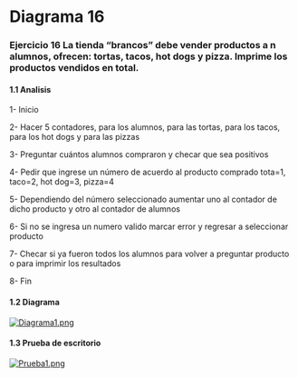 # Diagrama 16
### Ejercicio 16 La tienda “brancos” debe vender productos a n alumnos, ofrecen: tortas, tacos, hot dogs y pizza. Imprime los productos vendidos en total.
#### 1.1 Analisis
1-	Inicio 

2-	Hacer 5 contadores, para los alumnos, para las tortas, para los tacos, para los hot dogs y para las pizzas

3-	Preguntar cuántos alumnos compraron y checar que sea positivos 

4-	Pedir que ingrese un número de acuerdo al producto comprado tota=1, taco=2, hot dog=3, pizza=4

5-	Dependiendo del número seleccionado aumentar uno al contador de dicho producto y otro al contador de alumnos

6-	Si no se ingresa un numero valido marcar error y regresar a seleccionar producto

7-	Checar si ya fueron todos los alumnos para volver a preguntar producto o para imprimir los resultados

8-	Fin 
#### 1.2 Diagrama
[![Diagrama1.png](https://i.gyazo.com/370382243352c6682dd171eaf5719699.png)]()
#### 1.3 Prueba de escritorio
[![Prueba1.png](https://i.gyazo.com/9c835b6433a389b233450d1c6a989d16.png)]()
